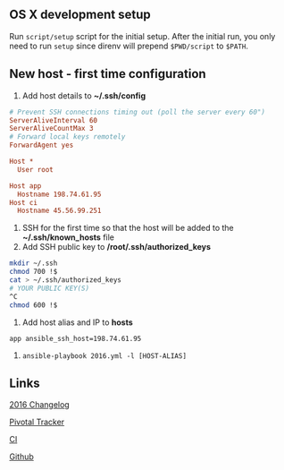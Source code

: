 ## OS X development setup

Run `script/setup` script for the initial setup. After the initial run, you only need to run `setup` since direnv will prepend `$PWD/script` to `$PATH`.

## New host - first time configuration

1. Add host details to **~/.ssh/config**
```cfg
# Prevent SSH connections timing out (poll the server every 60")
ServerAliveInterval 60
ServerAliveCountMax 3
# Forward local keys remotely
ForwardAgent yes

Host *
  User root

Host app
  Hostname 198.74.61.95
Host ci
  Hostname 45.56.99.251
```
1. SSH for the first time so that the host will be added to the **~/.ssh/known_hosts** file
1. Add SSH public key to **/root/.ssh/authorized_keys**
```sh
mkdir ~/.ssh
chmod 700 !$
cat > ~/.ssh/authorized_keys
# YOUR PUBLIC KEY(S)
^C
chmod 600 !$
```
1. Add host alias and IP to **hosts**
```
app ansible_ssh_host=198.74.61.95
```
1. `ansible-playbook 2016.yml -l [HOST-ALIAS]`

## Links

[2016 Changelog](https://2016.changelog.com)

[Pivotal Tracker](https://www.pivotaltracker.com/n/projects/1650121)

[CI](https://ci.changelog.com)

[Github](https://github.com/thechangelog/infrastructure)
